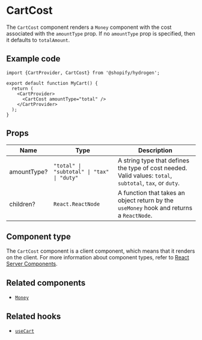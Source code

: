 # CartCost


The `CartCost` component renders a `Money` component with the
cost associated with the `amountType` prop. If no `amountType` prop is specified, then it defaults to `totalAmount`.

## Example code

```tsx
import {CartProvider, CartCost} from '@shopify/hydrogen';

export default function MyCart() {
  return (
    <CartProvider>
      <CartCost amountType="total" />
    </CartProvider>
  );
}
```

## Props

| Name        | Type                                                              | Description                                                                                              |
| ----------- | ----------------------------------------------------------------- | -------------------------------------------------------------------------------------------------------- |
| amountType? | <code>"total" &#124; "subtotal" &#124; "tax" &#124; "duty"</code> | A string type that defines the type of cost needed. Valid values: `total`, `subtotal`, `tax`, or `duty`. |
| children?   | <code>React.ReactNode</code>                                      | A function that takes an object return by the `useMoney` hook and returns a `ReactNode`.                 |

## Component type

The `CartCost` component is a client component, which means that it renders on the client.
For more information about component types, refer to [React Server Components](https://shopify.dev/custom-storefronts/hydrogen/react-server-components).

## Related components

- [`Money`](/docs/components/primitive/money.md)

## Related hooks

- [`useCart`](/docs/hooks/cart/usecart.md)
